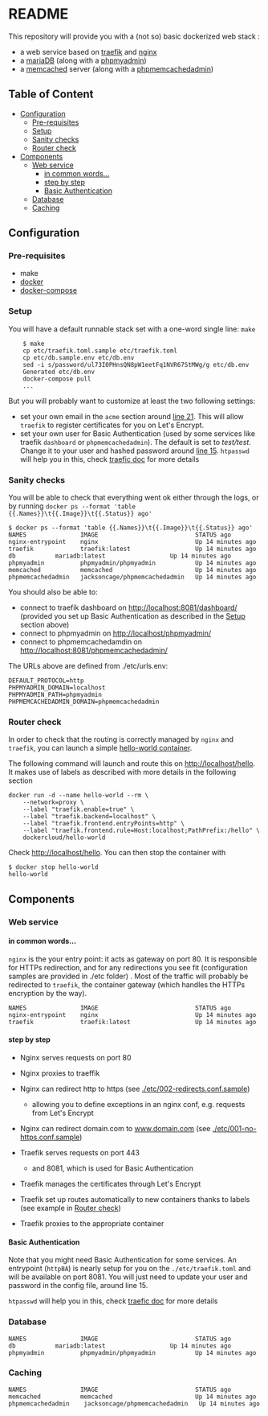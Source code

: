 README
==

This repository will provide you with a (not so) basic dockerized web stack :

* a web service based on [traefik](https://traefik.io) and [nginx](https://nginx.org/en/)
* a [mariaDB](https://mariadb.org) (along with a [phpmyadmin](https://www.phpmyadmin.net))
* a [memcached](https://memcached.org) server (along with a [phpmemcachedadmin](https://github.com/elijaa/phpmemcachedadmin))

Table of Content
--

<!-- TOC -->

- [Configuration](#configuration)
    - [Pre-requisites](#pre-requisites)
    - [Setup](#setup)
    - [Sanity checks](#sanity-checks)
    - [Router check](#router-check)
- [Components](#components)
    - [Web service](#web-service)
        - [in common words...](#in-common-words)
        - [step by step](#step-by-step)
        - [Basic Authentication](#basic-authentication)
    - [Database](#database)
    - [Caching](#caching)

<!-- /TOC -->

## Configuration

### Pre-requisites

* make
* [docker](https://www.docker.com/community-edition)
* [docker-compose](https://docs.docker.com/compose/install/)

### Setup

You will have a default runnable stack set with a one-word single line: `make`

        $ make
        cp etc/traefik.toml.sample etc/traefik.toml
        cp etc/db.sample.env etc/db.env
        sed -i s/password/ul73I0PHnsQN8pW1eetFq1NVR67StMWg/g etc/db.env
        Generated etc/db.env
        docker-compose pull
        ...

But you will probably want to customize at least the two following settings:

* set your own email in the `acme` section around [line 21](https://github.com/ebreton/prod-stack/blob/master/etc/traefik.toml.sample#L21). This will allow `traefik` to register certificates for you on Let's Encrypt.
* set your own user for Basic Authentication (used by some services like traefik `dashboard` or `phpmemcachedadmin`). The default is set to _test/test_. Change it to your user and hashed password around [line 15](https://github.com/ebreton/prod-stack/blob/master/etc/traefik.toml.sample#L15). `htpasswd` will help you in this, check [traefic doc](https://docs.traefik.io/configuration/entrypoints/#basic-authentication) for more details

### Sanity checks

You will be able to check that everything went ok either through the logs, or by running `docker ps --format 'table {{.Names}}\t{{.Image}}\t{{.Status}} ago'`

    $ docker ps --format 'table {{.Names}}\t{{.Image}}\t{{.Status}} ago'
    NAMES               IMAGE                           STATUS ago
    nginx-entrypoint    nginx                           Up 14 minutes ago
    traefik             traefik:latest                  Up 14 minutes ago
    db           mariadb:latest                  Up 14 minutes ago
    phpmyadmin          phpmyadmin/phpmyadmin           Up 14 minutes ago
    memcached           memcached                       Up 14 minutes ago
    phpmemcachedadmin   jacksoncage/phpmemcachedadmin   Up 14 minutes ago

You should also be able to:

* connect to traefik dashboard on <http://localhost:8081/dashboard/> (provided you set up Basic Authentication as described in the [Setup](#setup) section above)
* connect to phpmyadmin on <http://localhost/phpmyadmin/>
* connect to phpmemcachedamdin on <http://localhost:8081/phpmemcachedadmin/>

The URLs above are defined from ./etc/urls.env:

    DEFAULT_PROTOCOL=http
    PHPMYADMIN_DOMAIN=localhost
    PHPMYADMIN_PATH=phpmyadmin
    PHPMEMCACHEDADMIN_DOMAIN=phpmemcachedadmin

### Router check

In order to check that the routing is correctly managed by `nginx` and `traefik`, you can launch a simple [hello-world container](https://github.com/docker/dockercloud-hello-world/blob/master/README.md).

The following command will launch and route this on <http://localhost/hello>. It makes use of labels as described with more details in the following section

    docker run -d --name hello-world --rm \
    	--network=proxy \
		--label "traefik.enable=true" \
		--label "traefik.backend=localhost" \
		--label "traefik.frontend.entryPoints=http" \
		--label "traefik.frontend.rule=Host:localhost;PathPrefix:/hello" \
        dockercloud/hello-world

Check <http://localhost/hello>. You can then stop the container with 

    $ docker stop hello-world
    hello-world

## Components

### Web service

#### in common words...

`nginx` is the your entry point: it acts as gateway on port 80. It is responsible for HTTPs redirection, and for any redirections you see fit (configuration samples are provided in ./etc folder) . Most of the traffic will probably be redirected to `traefik`, the container gateway (which handles the HTTPs encryption by the way).

    NAMES               IMAGE                           STATUS ago
    nginx-entrypoint    nginx                           Up 14 minutes ago
    traefik             traefik:latest                  Up 14 minutes ago

#### step by step

* Nginx serves requests on port 80
* Nginx proxies to traeffik

* Nginx can redirect http to https (see [./etc/002-redirects.conf.sample](https://github.com/ebreton/prod-stack/blob/master/etc/002-redirects.conf.sample))
    * allowing you to define exceptions in an nginx conf, e.g. requests from Let's Encrypt
* Nginx can redirect domain.com to www.domain.com (see [./etc/001-no-https.conf.sample](https://github.com/ebreton/prod-stack/blob/master/etc/001-no-https.conf.sample))

* Traefik serves requests on port 443 
    * and 8081, which is used for Basic Authentication
* Traefik manages the certificates through Let's Encrypt
* Traefik set up routes automatically to new containers thanks to labels (see example in [Router check](#router-check))
* Traefik proxies to the appropriate container

#### Basic Authentication

Note that you might need Basic Authentication for some services. An entrypoint (`httpBA`) is nearly setup for you on the `./etc/traefik.toml` and will be available on port 8081. You will just need to update your user and password in the config file, around line 15.

`htpasswd` will help you in this, check [traefic doc](https://docs.traefik.io/configuration/entrypoints/#basic-authentication) for more details

### Database

    NAMES               IMAGE                           STATUS ago
    db           mariadb:latest                  Up 14 minutes ago
    phpmyadmin          phpmyadmin/phpmyadmin           Up 14 minutes ago

### Caching

    NAMES               IMAGE                           STATUS ago
    memcached           memcached                       Up 14 minutes ago
    phpmemcachedadmin    jacksoncage/phpmemcachedadmin   Up 14 minutes ago
